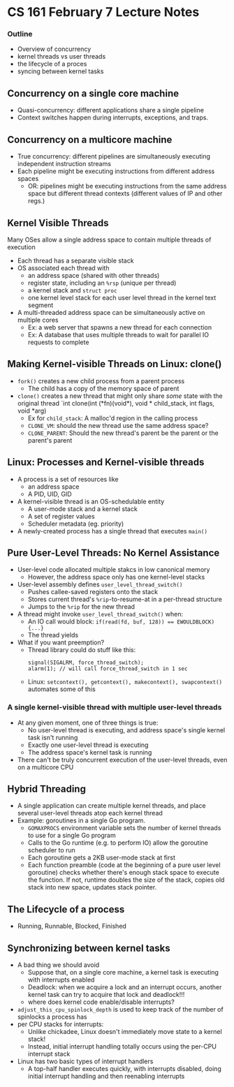 # CS 161 February 7 Lecture Notes
### Outline
* Overview of concurrency
* kernel threads vs user threads
* the lifecycle of a proces
* syncing between kernel tasks

## Concurrency on a single core machine
* Quasi-concurrency: different applications share a single pipeline
* Context switches happen during interrupts, exceptions, and traps.

## Concurrency on a multicore machine
* True concurrency: different pipelines are simultaneously executing independent instruction streams
* Each pipeline might be executing instructions from different address spaces
    * OR: pipelines might be executing instructions from the same address space but different thread contexts (different values of IP and other regs.)
## Kernel Visible Threads
Many OSes allow a single address space to contain multiple threads of execution
* Each thread has a separate visible stack
* OS associated each thread with
    * an address space (shared with other threads)
    * register state, including an `%rsp` (unique per thread)
    * a kernel stack and `struct proc`
    * one kernel level stack for each user level thread in the kernel text segment
* A multi-threaded address space can be simultaneously active on multiple cores
    * Ex: a web server that spawns a new thread for each connection
    * Ex: A database that uses multiple threads to wait for parallel IO requests to complete
## Making Kernel-visible Threads on Linux: clone()
* `fork()` creates a new child process from a parent process
    * The child has a copy of the memory space of parent
* `clone()` creates a new thread that might only share *some* state with the original thread
`int clone(int (*fn)(void\*), void \* child_stack, int flags, void \*arg)
    * Ex for `child_stack`: A malloc'd region in the calling process
    * `CLONE_VM`: should the new thread use the same address space?
    * `CLONE_PARENT`: Should the new thread's parent be the parent or the parent's parent
## Linux: Processes and Kernel-visible threads
* A process is a set of resources like
    * an address space
    * A PID, UID, GID
* A kernel-visible thread is an OS-schedulable entity
    * A user-mode stack and a kernel stack
    * A set of register values
    * Scheduler metadata (eg. priority)
* A newly-created process has a single thread that executes `main()`
## Pure User-Level Threads: No Kernel Assistance
* User-level code allocated multiple stakcs in low canonical memory
    * However, the address space only has one kernel-level stacks
* User-level assembly defines `user_level_thread_switch()`
    * Pushes callee-saved registers onto the stack
    * Stores current thread's `%rip`-to-resume-at in a per-thread structure
    * Jumps to the `%rip` for the new thread
* A thread might invoke `user_level_thread_switch()` when:
    * An IO call would block: `if(read(fd, buf, 128)) == EWOULDBLOCK) {...}`
    * The thread yields
* What if you want preemption?
    * Thread library could do stuff like this:
        ```
        signal(SIGALRM, force_thread_switch);
        alarm(1); // will call force_thread_switch in 1 sec
        ```
    * Linux: `setcontext(), getcontext(), makecontext(), swapcontext()` automates some of this
### A single kernel-visible thread with multiple user-level threads
* At any given moment, one of three things is true:
    * No user-level thread is executing, and address space's single kernel task isn't running
    * Exactly one user-level thread is executing
    * The address space's kernel task is running
* There can't be truly concurrent execution of the user-level threads, even on a multicore CPU

## Hybrid Threading
* A single application can create multiple kernel threads, and place several user-level threads atop each kernel thread
* Example: goroutines in a single Go program.
    * `GOMAXPROCS` environment variable sets the number of kernel threads to use for a single Go program
    * Calls to the Go runtime (e.g. to perform IO) allow the goroutine scheduler to run
    * Each goroutine gets a 2KB user-mode stack at first
    * Each function preamble (code at the beginning of a pure user level goroutine) checks whether there's enough stack space to execute the function. If not, runtime doubles the size of the stack, copies old stack into new space, updates stack pointer.
## The Lifecycle of a process
* Running, Runnable, Blocked, Finished
## Synchronizing between kernel tasks
* A bad thing we should avoid
    * Suppose that, on a single core machine, a kernel task is executing with interrupts enabled
    * Deadlock: when we acquire a lock and an interrupt occurs, another kernel task can try to acquire that lock and deadlock!!!
    * where does kernel code enable/disable interrupts?
* `adjust_this_cpu_spinlock_depth` is used to keep track of the number of spinlocks a process has 
* per CPU stacks for interrupts:
    * Unlike chickadee, Linux doesn't immediately move state to a kernel stack!
    * Instead, initial interrupt handling totally occurs using the per-CPU interrupt stack
* Linux has two basic types of interrupt handlers
    * A top-half handler executes quickly, with interrupts disabled, doing initial interrupt handling and then reenabling interrupts
